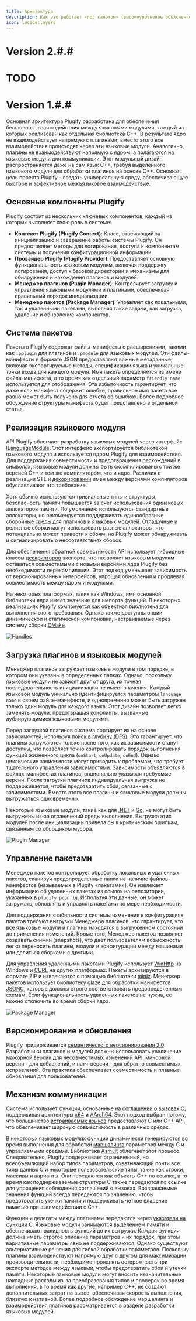 ```yaml
---
title: Архитектура
description: Как это работает «под капотом» (высокоуровневое объяснение).
icon: lucide:layers
---
```


# Version 2.#.#

# TODO

# Version 1.#.#

Основная архитектура Plugify разработана для обеспечения бесшовного взаимодействия между языковыми модулями, каждый из которых реализован как отдельная библиотека C++. В результате ядро не взаимодействует напрямую с плагинами; вместо этого все взаимодействия происходят через эти языковые модули. Аналогично, плагины не взаимодействуют напрямую с ядром, а полагаются на языковые модули для коммуникации. Этот модульный дизайн распространяется даже на сам язык C++, требуя выделенного языкового модуля для обработки плагинов на основе C++. Основная цель проекта Plugify - создать универсальную среду, обеспечивающую быстрое и эффективное межъязыковое взаимодействие.

## Основные компоненты Plugify

Plugify состоит из нескольких ключевых компонентов, каждый из которых выполняет свою роль в системе:

- **Контекст Plugify (Plugify Context)**: Класс, отвечающий за инициализацию и завершение работы системы Plugify. Он предоставляет методы для логирования, доступа к компонентам системы и получения конфигурационной информации.
- **Провайдер Plugify (Plugify Provider)**: Предоставляет основную функциональность языковым модулям, включая поддержку логирования, доступ к базовой директории и механизмы для обнаружения и нахождения плагинов и модулей.
- **Менеджер плагинов (Plugin Manager)**: Контролирует загрузку и управление языковыми модулями и плагинами, обеспечивая правильный порядок инициализации.
- **Менеджер пакетов (Package Manager)**: Управляет как локальными, так и удаленными пакетами, выполняя такие задачи, как загрузка, удаление и обновление компонентов.

## Система пакетов

Пакеты в Plugify содержат файлы-манифесты с расширениями, такими как `.pplugin` для плагинов и `.pmodule` для языковых модулей. Эти файлы-манифесты в формате JSON предоставляют важные метаданные, включая экспортируемые методы, спецификации языка и уникальные точки входа для каждого модуля. Имя пакета определяется из имени файла-манифеста, в то время как отдельный параметр `friendly name` используется для отображения. Эта избыточность гарантирует, что даже если манифест содержит ошибки, правильное имя пакета все равно может быть получено для отчета об ошибках. Более подробное обсуждение структуры манифеста будет представлено в отдельной статье.

## Реализация языкового модуля

API Plugify облегчает разработку языковых модулей через интерфейс [ILanguageModule](https://raw.githubusercontent.com/untrustedmodders/plugify/refs/heads/main/include/plugify/language_module.hpp). Этот интерфейс экспортируется библиотекой языкового модуля и используется ядром Plugify для взаимодействия. Для поддержания совместимости и предотвращения расхождений в символах, языковые модули должны быть скомпилированы с той же версией C++ и тем же компилятором, что и ядро. Различия в реализации STL и [декорировании](https://en.wikipedia.org/wiki/Name_mangling) имен между версиями компиляторов обуславливают это требование.

Хотя обычно используются тривиальные типы и структуры, безопасность памяти повышается за счет использования одинаковых аллокаторов памяти. По умолчанию используются стандартные аллокаторы, но рекомендуется поддерживать единообразные сборочные среды для плагинов и языковых модулей. Отладочные и релизные сборки могут использовать разные аллокаторы, что потенциально может привести к сбоям, но Plugify может обнаруживать и сигнализировать о несоответствиях сборок.

Для обеспечения обратной совместимости API использует гибридные классы [дескрипторов](https://en.wikipedia.org/wiki/Opaque_pointer) экспорта, что позволяет языковым модулям оставаться совместимыми с новыми версиями ядра Plugify без необходимости перекомпиляции. Этот подход уменьшает зависимость от версионированных интерфейсов, упрощая обновления и продлевая совместимость между ядром и модулями.

На некоторых платформах, таких как Windows, имя основной библиотеки ядра имеет значение для импорта функций. В некоторых реализациях Plugify компонуется как объектная библиотека для выполнения этого требования. Однако также доступны опции динамической и статической компоновки, настраиваемые через систему сборки [CMake](https://cmake.org/).

![Handles](https://raw.githubusercontent.com/untrustedmodders/plugify/refs/heads/main/docs/umls/handles.svg)

## Загрузка плагинов и языковых модулей

Менеджер плагинов загружает языковые модули в том порядке, в котором они указаны в определенных папках. Однако, поскольку языковые модули не зависят друг от друга, их точная последовательность инициализации не имеет значения. Каждый языковой модуль уникально идентифицируется параметром `language name` в своем файле-манифесте, и одновременно может быть загружен только один модуль для каждого языка. Этот дизайн позволяет легко заменять модули, предотвращая конфликты, вызванные дублирующимися языковыми модулями.

Перед загрузкой плагинов система сортирует их на основе зависимостей, используя [поиск в глубину (DFS)](https://en.wikipedia.org/wiki/Depth-first_search). Это гарантирует, что плагины загружаются только после того, как их зависимости станут доступны, что позволяет точно контролировать порядок выполнения функций жизненного цикла (`onStart`, `onUpdate`, `onEnd`). Однако циклические зависимости могут приводить к проблемам, что требует тщательного управления зависимостями. Зависимости объявляются в файлах-манифестах плагинов, опционально указывая требуемые версии. После загрузки плагинов индивидуальная выгрузка не поддерживается, чтобы предотвратить сбои, связанные с зависимостями. Вместо этого все плагины и языковые модули должны выгружаться одновременно.

Некоторые языковые модули, такие как для [.NET](https://github.com/dotnet/runtime/issues/70229) и [Go](https://github.com/golang/go/issues/32497), не могут быть выгружены из-за ограничений среды выполнения. Выгрузка этих модулей после инициализации привела бы к критическим ошибкам, связанным со сборщиком мусора.

![Plugin Manager](https://raw.githubusercontent.com/untrustedmodders/plugify/refs/heads/main/docs/umls/plugin_manager.svg)

## Управление пакетами

Менеджер пакетов контролирует обработку локальных и удаленных пакетов, сканируя предопределенные папки на наличие файлов-манифестов (называемых в Plugify «пакетами»). Он извлекает информацию об удаленных пакетах из ссылок на репозитории, указанных в `plugify.pconfig`. Используя эти данные, он может загружать, обновлять и управлять пакетами по мере необходимости.

Для поддержания стабильности системы изменения в конфигурациях пакетов требуют выгрузки Менеджера плагинов, что гарантирует, что все языковые модули и плагины находятся в выгруженном состоянии до применения изменений. Кроме того, Менеджер пакетов позволяет создавать снимки (snapshots), что дает пользователям возможность легко переносить плагины, модули и конфигурации между машинами или делиться сборками с другими.

Для управления удаленными пакетами Plugify использует [WinHttp](https://learn.microsoft.com/en-us/windows/win32/winhttp/winhttp-start-page) на Windows и [CURL](https://curl.se/) на других платформах. Пакеты архивируются в формате ZIP и извлекаются с помощью библиотеки [miniz](https://github.com/richgel999/miniz). Менеджер пакетов использует библиотеку [glaze](https://github.com/stephenberry/glaze) для обработки манифестов [JSONC](https://komkom.github.io/jsonc-playground/), которые должны строго соответствовать предопределенным схемам. Если функциональность удаленных пакетов не нужна, ее можно отключить во время сборки ядра.

![Package Manager](https://raw.githubusercontent.com/untrustedmodders/plugify/refs/heads/main/docs/umls/package_manager.svg)

## Версионирование и обновления

Plugify придерживается [семантического версионирования 2.0](https://semver.org/). Разработчики плагинов и модулей должны использовать увеличение мажорной версии для несовместимых изменений API, минорной версии - для добавлений, и патч-версии - для обратно совместимых исправлений. Эта практика обеспечивает совместимость и плавные обновления для пользователей.

## Механизм коммуникации
Система использует функции, основанные на [соглашении о вызовах C](https.en.wikipedia.org/wiki/X86_calling_conventions#x86-64_calling_conventions), поддерживая архитектуры [x64](https://en.wikipedia.org/wiki/X86-64) и [AArch64](https://en.wikipedia.org/wiki/AArch64). Этот подход выбран потому, что большинство [встраиваемых языков](https.github.com/dbohdan/embedded-scripting-languages) предоставляют C или C++ API, что обеспечивает широкую совместимость в различных средах.

В некоторых языковых модулях функции динамически генерируются во время выполнения для обработки [маршалинга](https://en.wikipedia.org/wiki/Marshalling_(computer_science)) параметров между C и управляемыми средами. Библиотека [AsmJit](https://asmjit.com/) облегчает этот процесс. Следовательно, Plugify поддерживает ограниченный, но всеобъемлющий набор типов параметров, охватывающий почти все типы данных C и некоторые пользовательские типы, такие как строки, массивы и варианты. Они передаются как объекты C++ по ссылке, в то время как поддерживаемые структуры C также передаются по ссылке для упрощения соблюдения соглашений о вызовах. Возвращаемые значения функций всегда передаются по значению, чтобы предотвратить утечки памяти и поддерживать четкое владение памятью при взаимодействии с C++.

Функции и делегаты между плагинами передаются через [указатели на функции C](https://en.wikipedia.org/wiki/Function_pointer). Языковые модули занимаются выделением памяти и обеспечивают валидность функций до их выгрузки. Каждая функция должна иметь строгое описание параметров и их порядок, при этом вариативные параметры явно не поддерживаются. Однако существуют альтернативные решения для гибкой обработки параметров. Поскольку плагины взаимодействуют напрямую друг с другом для максимизации производительности, необходимо проявлять осторожность при экспорте методов между языками, чтобы предотвратить сбои и утечки памяти. Некоторые языковые модули могут вносить незначительные накладные расходы из-за преобразования типов и проверок во время выполнения, в то время как другие, например C++, не создают дополнительных затрат на вызов, обеспечивая скорость выполнения, близкую к нативной. Более подробное обсуждение маршалинга и взаимодействия плагинов рассматривается в разделе разработки языковых модулей.
